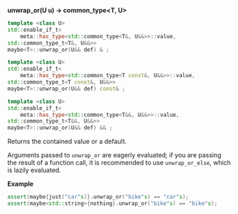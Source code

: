 **unwrap_or(U u) -> common_type&lt;T, U&gt;**


```cpp
template <class U>
std::enable_if_t<
    meta::has_type<std::common_type<T&, U&&>>::value,
std::common_type_t<T&, U&&>>
maybe<T>::unwrap_or(U&& def) & ;

template <class U>
std::enable_if_t<
    meta::has_type<std::common_type<T const&, U&&>>::value,
std::common_type_t<T const&, U&&>>
maybe<T>::unwrap_or(U&& def) const& ;

template <class U>
std::enable_if_t<
    meta::has_type<std::common_type<T&&, U&&>>::value,
std::common_type_t<T&&, U&&>>
maybe<T>::unwrap_or(U&& def) && ;
```

Returns the contained value or a default.

Arguments passed to `unwrap_or` are eagerly evaluated; if you are passing the result of a function call, it is recommended to use `unwrap_or_else`, which is lazily evaluated.

**Example**

```cpp
assert(maybe{just("car"s)}.unwrap_or("bike"s) == "car"s);
assert(maybe<std::string>{nothing}.unwrap_or("bike"s) == "bike"s);
```
